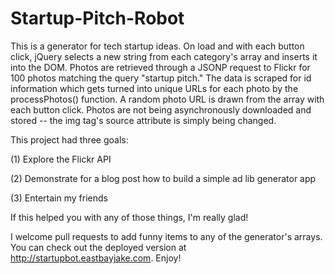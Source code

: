 Startup-Pitch-Robot
===================

This is a generator for tech startup ideas. On load and with each button click, jQuery selects a new string from each category's array and inserts it into the DOM. Photos are retrieved through a JSONP request to Flickr for 100 photos matching the query "startup pitch." The data is scraped for id information which gets turned into unique URLs for each photo by the processPhotos() function. A random photo URL is drawn from the array with each button click. Photos are not being asynchronously downloaded and stored -- the img tag's source attribute is simply being changed.

This project had three goals:

  (1) Explore the Flickr API
  
  (2) Demonstrate for a blog post how to build a simple ad lib generator app
  
  (3) Entertain my friends
  
If this helped you with any of those things, I'm really glad!

I welcome pull requests to add funny items to any of the generator's arrays. You can check out the deployed version at http://startupbot.eastbayjake.com. Enjoy!
